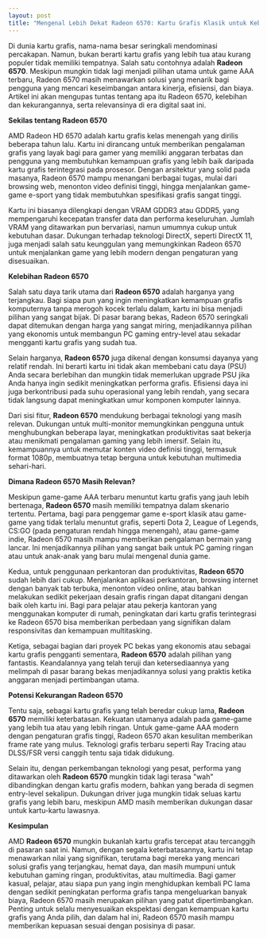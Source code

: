 ```yaml
---
layout: post
title: "Mengenal Lebih Dekat Radeon 6570: Kartu Grafis Klasik untuk Kebutuhan Gaming dan Produktivitas"
---
```


Di dunia kartu grafis, nama-nama besar seringkali mendominasi percakapan. Namun, bukan berarti kartu grafis yang lebih tua atau kurang populer tidak memiliki tempatnya. Salah satu contohnya adalah **Radeon 6570**. Meskipun mungkin tidak lagi menjadi pilihan utama untuk game AAA terbaru, Radeon 6570 masih menawarkan solusi yang menarik bagi pengguna yang mencari keseimbangan antara kinerja, efisiensi, dan biaya. Artikel ini akan mengupas tuntas tentang apa itu Radeon 6570, kelebihan dan kekurangannya, serta relevansinya di era digital saat ini.

**Sekilas tentang Radeon 6570**

AMD Radeon HD 6570 adalah kartu grafis kelas menengah yang dirilis beberapa tahun lalu. Kartu ini dirancang untuk memberikan pengalaman grafis yang layak bagi para gamer yang memiliki anggaran terbatas dan pengguna yang membutuhkan kemampuan grafis yang lebih baik daripada kartu grafis terintegrasi pada prosesor. Dengan arsitektur yang solid pada masanya, Radeon 6570 mampu menangani berbagai tugas, mulai dari browsing web, menonton video definisi tinggi, hingga menjalankan game-game e-sport yang tidak membutuhkan spesifikasi grafis sangat tinggi.

Kartu ini biasanya dilengkapi dengan VRAM GDDR3 atau GDDR5, yang mempengaruhi kecepatan transfer data dan performa keseluruhan. Jumlah VRAM yang ditawarkan pun bervariasi, namun umumnya cukup untuk kebutuhan dasar. Dukungan terhadap teknologi DirectX, seperti DirectX 11, juga menjadi salah satu keunggulan yang memungkinkan Radeon 6570 untuk menjalankan game yang lebih modern dengan pengaturan yang disesuaikan.

**Kelebihan Radeon 6570**

Salah satu daya tarik utama dari **Radeon 6570** adalah harganya yang terjangkau. Bagi siapa pun yang ingin meningkatkan kemampuan grafis komputernya tanpa merogoh kocek terlalu dalam, kartu ini bisa menjadi pilihan yang sangat bijak. Di pasar barang bekas, Radeon 6570 seringkali dapat ditemukan dengan harga yang sangat miring, menjadikannya pilihan yang ekonomis untuk membangun PC gaming entry-level atau sekadar mengganti kartu grafis yang sudah tua.

Selain harganya, **Radeon 6570** juga dikenal dengan konsumsi dayanya yang relatif rendah. Ini berarti kartu ini tidak akan membebani catu daya (PSU) Anda secara berlebihan dan mungkin tidak memerlukan upgrade PSU jika Anda hanya ingin sedikit meningkatkan performa grafis. Efisiensi daya ini juga berkontribusi pada suhu operasional yang lebih rendah, yang secara tidak langsung dapat meningkatkan umur komponen komputer lainnya.

Dari sisi fitur, **Radeon 6570** mendukung berbagai teknologi yang masih relevan. Dukungan untuk multi-monitor memungkinkan pengguna untuk menghubungkan beberapa layar, meningkatkan produktivitas saat bekerja atau menikmati pengalaman gaming yang lebih imersif. Selain itu, kemampuannya untuk memutar konten video definisi tinggi, termasuk format 1080p, membuatnya tetap berguna untuk kebutuhan multimedia sehari-hari.

**Dimana Radeon 6570 Masih Relevan?**

Meskipun game-game AAA terbaru menuntut kartu grafis yang jauh lebih bertenaga, **Radeon 6570** masih memiliki tempatnya dalam skenario tertentu. Pertama, bagi para penggemar game e-sport klasik atau game-game yang tidak terlalu menuntut grafis, seperti Dota 2, League of Legends, CS:GO (pada pengaturan rendah hingga menengah), atau game-game indie, Radeon 6570 masih mampu memberikan pengalaman bermain yang lancar. Ini menjadikannya pilihan yang sangat baik untuk PC gaming ringan atau untuk anak-anak yang baru mulai mengenal dunia game.

Kedua, untuk penggunaan perkantoran dan produktivitas, **Radeon 6570** sudah lebih dari cukup. Menjalankan aplikasi perkantoran, browsing internet dengan banyak tab terbuka, menonton video online, atau bahkan melakukan sedikit pekerjaan desain grafis ringan dapat ditangani dengan baik oleh kartu ini. Bagi para pelajar atau pekerja kantoran yang menggunakan komputer di rumah, peningkatan dari kartu grafis terintegrasi ke Radeon 6570 bisa memberikan perbedaan yang signifikan dalam responsivitas dan kemampuan multitasking.

Ketiga, sebagai bagian dari proyek PC bekas yang ekonomis atau sebagai kartu grafis pengganti sementara, **Radeon 6570** adalah pilihan yang fantastis. Keandalannya yang telah teruji dan ketersediaannya yang melimpah di pasar barang bekas menjadikannya solusi yang praktis ketika anggaran menjadi pertimbangan utama.

**Potensi Kekurangan Radeon 6570**

Tentu saja, sebagai kartu grafis yang telah beredar cukup lama, **Radeon 6570** memiliki keterbatasan. Kekuatan utamanya adalah pada game-game yang lebih tua atau yang lebih ringan. Untuk game-game AAA modern dengan pengaturan grafis tinggi, Radeon 6570 akan kesulitan memberikan frame rate yang mulus. Teknologi grafis terbaru seperti Ray Tracing atau DLSS/FSR versi canggih tentu saja tidak didukung.

Selain itu, dengan perkembangan teknologi yang pesat, performa yang ditawarkan oleh **Radeon 6570** mungkin tidak lagi terasa "wah" dibandingkan dengan kartu grafis modern, bahkan yang berada di segmen entry-level sekalipun. Dukungan driver juga mungkin tidak seluas kartu grafis yang lebih baru, meskipun AMD masih memberikan dukungan dasar untuk kartu-kartu lawasnya.

**Kesimpulan**

AMD **Radeon 6570** mungkin bukanlah kartu grafis tercepat atau tercanggih di pasaran saat ini. Namun, dengan segala keterbatasannya, kartu ini tetap menawarkan nilai yang signifikan, terutama bagi mereka yang mencari solusi grafis yang terjangkau, hemat daya, dan masih mumpuni untuk kebutuhan gaming ringan, produktivitas, atau multimedia. Bagi gamer kasual, pelajar, atau siapa pun yang ingin menghidupkan kembali PC lama dengan sedikit peningkatan performa grafis tanpa mengeluarkan banyak biaya, Radeon 6570 masih merupakan pilihan yang patut dipertimbangkan. Penting untuk selalu menyesuaikan ekspektasi dengan kemampuan kartu grafis yang Anda pilih, dan dalam hal ini, Radeon 6570 masih mampu memberikan kepuasan sesuai dengan posisinya di pasar.

